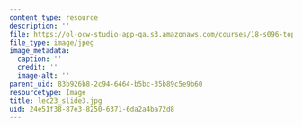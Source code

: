 ```yaml
---
content_type: resource
description: ''
file: https://ol-ocw-studio-app-qa.s3.amazonaws.com/courses/18-s096-topics-in-mathematics-with-applications-in-finance-fall-2013/24e51f3887e3825063716da2a4ba72d8_lec23_slide3.jpg
file_type: image/jpeg
image_metadata:
  caption: ''
  credit: ''
  image-alt: ''
parent_uid: 83b926b8-2c94-6464-b5bc-35b89c5e9b60
resourcetype: Image
title: lec23_slide3.jpg
uid: 24e51f38-87e3-8250-6371-6da2a4ba72d8
---
```

